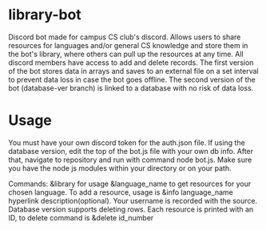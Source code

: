 # library-bot

Discord bot made for campus CS club's discord. Allows users to share resources for languages and/or general CS knowledge and store them in the bot's library, where others can pull up the resources at any time. All discord members have access to add and delete records. The first version of the bot stores data in arrays and saves to an external file on a set interval to prevent data loss in case the bot goes offline. The second version of the bot (database-ver branch) is linked to a database with no risk of data loss.

# Usage
You must have your own discord token for the auth.json file. If using the database version, edit the top of the bot.js file with your own db info. After that, navigate to repository and run with command node bot.js. Make sure you have the node js modules within your directory or on your path.

Commands: &library for usage &language_name to get resources for your chosen language. To add a resource, usage is &info language_name hyperlink description(optional). Your username is recorded with the source. Database version supports deleting rows. Each resource is printed with an ID, to delete command is &delete id_number
